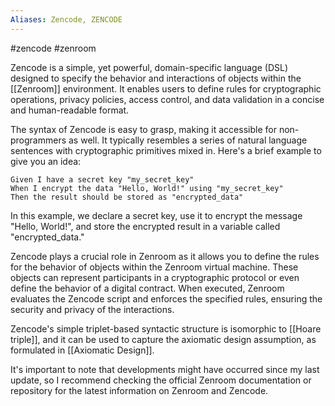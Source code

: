```yaml
---
Aliases: Zencode, ZENCODE
---
```

#zencode #zenroom 

Zencode is a simple, yet powerful, domain-specific language (DSL) designed to specify the behavior and interactions of objects within the [[Zenroom]] environment. It enables users to define rules for cryptographic operations, privacy policies, access control, and data validation in a concise and human-readable format.

The syntax of Zencode is easy to grasp, making it accessible for non-programmers as well. It typically resembles a series of natural language sentences with cryptographic primitives mixed in. Here's a brief example to give you an idea:

```
Given I have a secret key "my_secret_key"
When I encrypt the data "Hello, World!" using "my_secret_key"
Then the result should be stored as "encrypted_data"
```

In this example, we declare a secret key, use it to encrypt the message "Hello, World!", and store the encrypted result in a variable called "encrypted_data."

Zencode plays a crucial role in Zenroom as it allows you to define the rules for the behavior of objects within the Zenroom virtual machine. These objects can represent participants in a cryptographic protocol or even define the behavior of a digital contract. When executed, Zenroom evaluates the Zencode script and enforces the specified rules, ensuring the security and privacy of the interactions.

Zencode's simple triplet-based syntactic structure is isomorphic to [[Hoare triple]], and it can be used to capture the axiomatic design assumption, as formulated in [[Axiomatic Design]].

It's important to note that developments might have occurred since my last update, so I recommend checking the official Zenroom documentation or repository for the latest information on Zenroom and Zencode.